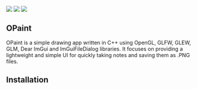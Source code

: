 [<img src="https://github.com/aiekick/ImGuiFileDialog/workflows/Win/badge.svg"/>](https://github.com/aiekick/ImGuiFileDialog/actions?query=workflow%3AWin)
[<img src="https://github.com/aiekick/ImGuiFileDialog/workflows/Linux/badge.svg"/>](https://github.com/aiekick/ImGuiFileDialog/actions?query=workflow%3ALinux)
[<img src="https://github.com/aiekick/ImGuiFileDialog/workflows/Osx/badge.svg"/>](https://github.com/aiekick/ImGuiFileDialog/actions?query=workflow%3AOsx)
## OPaint
OPaint is a simple drawing app written in C++ using OpenGL, GLFW, GLEW, GLM, Dear ImGui and ImGuiFileDialog libraries. It focuses on providing a lightweight and simple UI for quickly taking notes and saving them as .PNG files.
## Installation